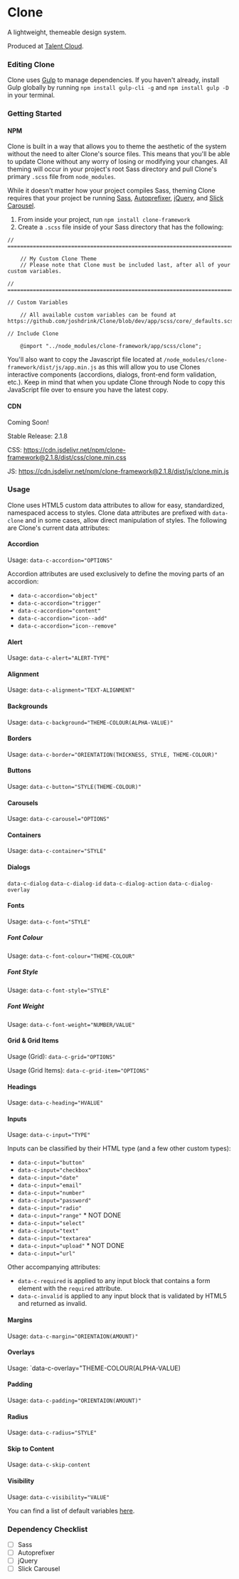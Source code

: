 # Clone

A lightweight, themeable design system.

Produced at [Talent Cloud](https://talent.canada.ca/).

### Editing Clone

Clone uses [Gulp](https://gulpjs.com/) to manage dependencies. If you haven't already, install Gulp globally by running `npm install gulp-cli -g` and `npm install gulp -D` in your terminal.

### Getting Started

#### NPM

Clone is built in a way that allows you to theme the aesthetic of the system without the need to alter Clone's source files. This means that you'll be able to update Clone without any worry of losing or modifying your changes. All theming will occur in your project's root Sass directory and pull Clone's primary `.scss` file from `node_modules`.

While it doesn't matter how your project compiles Sass, theming Clone requires that your project be running [Sass](https://sass-lang.com/), [Autoprefixer](https://github.com/postcss/autoprefixer), [jQuery](https://jquery.com/), and [Slick Carousel](http://kenwheeler.github.io/slick/).

1. From inside your project, run `npm install clone-framework`
2. Create a `.scss` file inside of your Sass directory that has the following:

```
// =============================================================================

    // My Custom Clone Theme
    // Please note that Clone must be included last, after all of your custom variables.

// =============================================================================

// Custom Variables

    // All available custom variables can be found at https://github.com/joshdrink/Clone/blob/dev/app/scss/core/_defaults.scss

// Include Clone

    @import "../node_modules/clone-framework/app/scss/clone";

```

You'll also want to copy the Javascript file located at `/node_modules/clone-framework/dist/js/app.min.js` as this will allow you to use Clones interactive components (accordions, dialogs, front-end form validation, etc.). Keep in mind that when you update Clone through Node to copy this JavaScript file over to ensure you have the latest copy.

#### CDN

Coming Soon!

Stable Release: 2.1.8

CSS: https://cdn.jsdelivr.net/npm/clone-framework@2.1.8/dist/css/clone.min.css

JS: https://cdn.jsdelivr.net/npm/clone-framework@2.1.8/dist/js/clone.min.js

### Usage

Clone uses HTML5 custom data attributes to allow for easy, standardized, namespaced access to styles. Clone data attributes are prefixed with `data-clone` and in some cases, allow direct manipulation of styles. The following are Clone's current data attributes:

#### Accordion

Usage: `data-c-accordion="OPTIONS"`

Accordion attributes are used exclusively to define the moving parts of an accordion:
- `data-c-accordion="object"`
- `data-c-accordion="trigger"`
- `data-c-accordion="content"`
- `data-c-accordion="icon--add"`
- `data-c-accordion="icon--remove"`

#### Alert

Usage: `data-c-alert="ALERT-TYPE"`

#### Alignment

Usage: `data-c-alignment="TEXT-ALIGNMENT"`

#### Backgrounds

Usage: `data-c-background="THEME-COLOUR(ALPHA-VALUE)"`

#### Borders

Usage: `data-c-border="ORIENTATION(THICKNESS, STYLE, THEME-COLOUR)"`

#### Buttons

Usage: `data-c-button="STYLE(THEME-COLOUR)"`

#### Carousels

Usage: `data-c-carousel="OPTIONS"`

#### Containers

Usage: `data-c-container="STYLE"`

#### Dialogs

`data-c-dialog`
`data-c-dialog-id`
`data-c-dialog-action`
`data-c-dialog-overlay`

#### Fonts

Usage: `data-c-font="STYLE"`

##### Font Colour

Usage: `data-c-font-colour="THEME-COLOUR"`

##### Font Style

Usage: `data-c-font-style="STYLE"`

##### Font Weight

Usage: `data-c-font-weight="NUMBER/VALUE"`

#### Grid & Grid Items

Usage (Grid): `data-c-grid="OPTIONS"`

Usage (Grid Items): `data-c-grid-item="OPTIONS"`

#### Headings

Usage: `data-c-heading="HVALUE"`

#### Inputs

Usage: `data-c-input="TYPE"`

Inputs can be classified by their HTML type (and a few other custom types):
- `data-c-input="button"`
- `data-c-input="checkbox"`
- `data-c-input="date"`
- `data-c-input="email"`
- `data-c-input="number"`
- `data-c-input="password"`
- `data-c-input="radio"`
- `data-c-input="range"` * NOT DONE
- `data-c-input="select"`
- `data-c-input="text"`
- `data-c-input="textarea"`
- `data-c-input="upload"` * NOT DONE
- `data-c-input="url"`

Other accompanying attributes:
- `data-c-required` is applied to any input block that contains a form element with the `required` attribute.
- `data-c-invalid` is applied to any input block that is validated by HTML5 and returned as invalid.

#### Margins

Usage: `data-c-margin="ORIENTAION(AMOUNT)"`

#### Overlays

Usage: `data-c-overlay="THEME-COLOUR(ALPHA-VALUE)

#### Padding

Usage: `data-c-padding="ORIENTAION(AMOUNT)"`

#### Radius

Usage: `data-c-radius="STYLE"`

#### Skip to Content

Usage: `data-c-skip-content`

#### Visibility

Usage: `data-c-visibility="VALUE"`

You can find a list of default variables [here](https://github.com/joshdrink/Clone/blob/dev/app/scss/core/_defaults.scss).

### Dependency Checklist

- [ ] Sass
- [ ] Autoprefixer
- [ ] jQuery
- [ ] Slick Carousel
